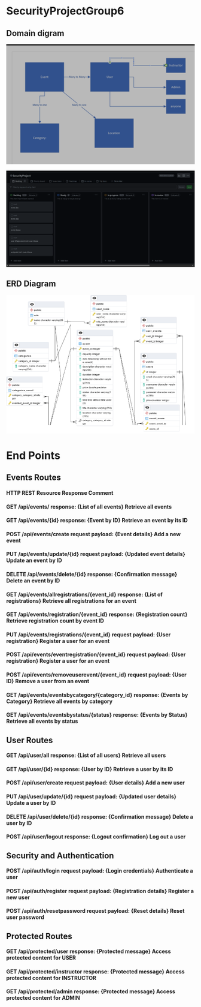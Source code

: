 # SecurityProjectGroup6

## Domain digram

![img_2.png](img_2.png)


![img_1.png](img_1.png)

## ERD Diagram

![SecurityProjectERD.png](SecurityProjectERD.png)

# End Points

## Events Routes 
#### HTTP 	REST Resource 		                        Response                                   Comment
#### GET     /api/events/                                response: {List of all events}             Retrieve all events
#### GET     /api/events/{id}                            response: {Event by ID}                    Retrieve an event by its ID
#### POST    /api/events/create                          request payload: {Event details}           Add a new event
#### PUT     /api/events/update/{id}                     request payload: {Updated event details}   Update an event by ID
#### DELETE  /api/events/delete/{id}                     response: {Confirmation message}           Delete an event by ID
#### GET     /api/events/allregistrations/{event_id}     response: {List of registrations}          Retrieve all registrations for an event
#### GET     /api/events/registration/{event_id}         response: {Registration count}             Retrieve registration count by event ID
#### PUT     /api/events/registrations/{event_id}        request payload: {User registration}       Register a user for an event
#### POST    /api/events/eventregistration/{event_id}    request payload: {User registration}       Register a user for an event
#### POST    /api/events/removeuserevent/{event_id}      request payload: {User ID}                 Remove a user from an event
#### GET     /api/events/eventsbycategory/{category_id}  response: {Events by Category}             Retrieve all events by category
#### GET     /api/events/eventsbystatus/{status}         response: {Events by Status}               Retrieve all events by status

## User Routes
#### GET     /api/user/all                               response: {List of all users}              Retrieve all users
#### GET     /api/user/{id}                              response: {User by ID}                     Retrieve a user by its ID
#### POST    /api/user/create                            request payload: {User details}            Add a new user
#### PUT     /api/user/update/{id}                       request payload: {Updated user details}    Update a user by ID
#### DELETE  /api/user/delete/{id}                       response: {Confirmation message}           Delete a user by ID
#### POST    /api/user/logout                            response: {Logout confirmation}            Log out a user

## Security and Authentication
#### POST    /api/auth/login                             request payload: {Login credentials}       Authenticate a user
#### POST    /api/auth/register                          request payload: {Registration details}    Register a new user
#### POST    /api/auth/resetpassword                     request payload: {Reset details}           Reset user password

## Protected Routes
#### GET     /api/protected/user                         response: {Protected message}              Access protected content for USER
#### GET     /api/protected/instructor                   response: {Protected message}              Access protected content for INSTRUCTOR
#### GET     /api/protected/admin                        response: {Protected message}              Access protected content for ADMIN




